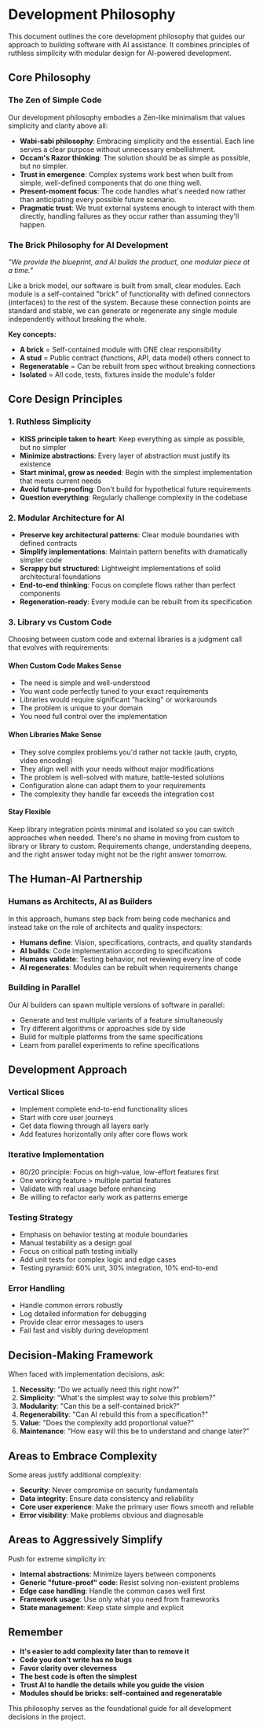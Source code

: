 # Development Philosophy

This document outlines the core development philosophy that guides our approach to building software with AI assistance. It combines principles of ruthless simplicity with modular design for AI-powered development.

## Core Philosophy

### The Zen of Simple Code

Our development philosophy embodies a Zen-like minimalism that values simplicity and clarity above all:

- **Wabi-sabi philosophy**: Embracing simplicity and the essential. Each line serves a clear purpose without unnecessary embellishment.
- **Occam's Razor thinking**: The solution should be as simple as possible, but no simpler.
- **Trust in emergence**: Complex systems work best when built from simple, well-defined components that do one thing well.
- **Present-moment focus**: The code handles what's needed now rather than anticipating every possible future scenario.
- **Pragmatic trust**: We trust external systems enough to interact with them directly, handling failures as they occur rather than assuming they'll happen.

### The Brick Philosophy for AI Development

_"We provide the blueprint, and AI builds the product, one modular piece at a time."_

Like a brick model, our software is built from small, clear modules. Each module is a self-contained "brick" of functionality with defined connectors (interfaces) to the rest of the system. Because these connection points are standard and stable, we can generate or regenerate any single module independently without breaking the whole.

**Key concepts:**
- **A brick** = Self-contained module with ONE clear responsibility
- **A stud** = Public contract (functions, API, data model) others connect to
- **Regeneratable** = Can be rebuilt from spec without breaking connections
- **Isolated** = All code, tests, fixtures inside the module's folder

## Core Design Principles

### 1. Ruthless Simplicity

- **KISS principle taken to heart**: Keep everything as simple as possible, but no simpler
- **Minimize abstractions**: Every layer of abstraction must justify its existence
- **Start minimal, grow as needed**: Begin with the simplest implementation that meets current needs
- **Avoid future-proofing**: Don't build for hypothetical future requirements
- **Question everything**: Regularly challenge complexity in the codebase

### 2. Modular Architecture for AI

- **Preserve key architectural patterns**: Clear module boundaries with defined contracts
- **Simplify implementations**: Maintain pattern benefits with dramatically simpler code
- **Scrappy but structured**: Lightweight implementations of solid architectural foundations
- **End-to-end thinking**: Focus on complete flows rather than perfect components
- **Regeneration-ready**: Every module can be rebuilt from its specification

### 3. Library vs Custom Code

Choosing between custom code and external libraries is a judgment call that evolves with requirements:

#### When Custom Code Makes Sense
- The need is simple and well-understood
- You want code perfectly tuned to your exact requirements
- Libraries would require significant "hacking" or workarounds
- The problem is unique to your domain
- You need full control over the implementation

#### When Libraries Make Sense
- They solve complex problems you'd rather not tackle (auth, crypto, video encoding)
- They align well with your needs without major modifications
- The problem is well-solved with mature, battle-tested solutions
- Configuration alone can adapt them to your requirements
- The complexity they handle far exceeds the integration cost

#### Stay Flexible
Keep library integration points minimal and isolated so you can switch approaches when needed. There's no shame in moving from custom to library or library to custom. Requirements change, understanding deepens, and the right answer today might not be the right answer tomorrow.

## The Human-AI Partnership

### Humans as Architects, AI as Builders

In this approach, humans step back from being code mechanics and instead take on the role of architects and quality inspectors:

- **Humans define**: Vision, specifications, contracts, and quality standards
- **AI builds**: Code implementation according to specifications
- **Humans validate**: Testing behavior, not reviewing every line of code
- **AI regenerates**: Modules can be rebuilt when requirements change

### Building in Parallel

Our AI builders can spawn multiple versions of software in parallel:
- Generate and test multiple variants of a feature simultaneously
- Try different algorithms or approaches side by side
- Build for multiple platforms from the same specifications
- Learn from parallel experiments to refine specifications

## Development Approach

### Vertical Slices
- Implement complete end-to-end functionality slices
- Start with core user journeys
- Get data flowing through all layers early
- Add features horizontally only after core flows work

### Iterative Implementation
- 80/20 principle: Focus on high-value, low-effort features first
- One working feature > multiple partial features
- Validate with real usage before enhancing
- Be willing to refactor early work as patterns emerge

### Testing Strategy
- Emphasis on behavior testing at module boundaries
- Manual testability as a design goal
- Focus on critical path testing initially
- Add unit tests for complex logic and edge cases
- Testing pyramid: 60% unit, 30% integration, 10% end-to-end

### Error Handling
- Handle common errors robustly
- Log detailed information for debugging
- Provide clear error messages to users
- Fail fast and visibly during development

## Decision-Making Framework

When faced with implementation decisions, ask:

1. **Necessity**: "Do we actually need this right now?"
2. **Simplicity**: "What's the simplest way to solve this problem?"
3. **Modularity**: "Can this be a self-contained brick?"
4. **Regenerability**: "Can AI rebuild this from a specification?"
5. **Value**: "Does the complexity add proportional value?"
6. **Maintenance**: "How easy will this be to understand and change later?"

## Areas to Embrace Complexity

Some areas justify additional complexity:
- **Security**: Never compromise on security fundamentals
- **Data integrity**: Ensure data consistency and reliability
- **Core user experience**: Make the primary user flows smooth and reliable
- **Error visibility**: Make problems obvious and diagnosable

## Areas to Aggressively Simplify

Push for extreme simplicity in:
- **Internal abstractions**: Minimize layers between components
- **Generic "future-proof" code**: Resist solving non-existent problems
- **Edge case handling**: Handle the common cases well first
- **Framework usage**: Use only what you need from frameworks
- **State management**: Keep state simple and explicit

## Remember

- **It's easier to add complexity later than to remove it**
- **Code you don't write has no bugs**
- **Favor clarity over cleverness**
- **The best code is often the simplest**
- **Trust AI to handle the details while you guide the vision**
- **Modules should be bricks: self-contained and regeneratable**

This philosophy serves as the foundational guide for all development decisions in the project.